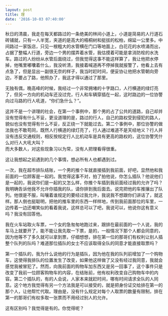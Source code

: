 ```yaml
---
layout: post
title: 理
date: '2016-10-03 07:40:00'
---
```


秋日的清晨，我走在每天都路过的一条绝美的林间小道上，小道是简易的人行道石砖铺就，只有一人半宽，夹道的是高大的梧桐树和挺拔的松柏，绵延一公里多。中间路过一家饭店，只见一根粗大的水管横在门口等地面上，白花花的水喷涌而出，占据了整幅人行道，旁边一个男的摆弄着水管，我估摸着可能是拿消防栓的水洗车。路过的人纷纷从水管后面绕过，但我觉得这事不能这样算了，我让他把水停掉，他嘴里嘟囔着什么，我没听清，我接着喊道再不停掉我就报警了，他看上去有点急了，但是显出一副很无奈的样子，我当时赶时间，便妥协让他把水管朝向旁边，不要占了路，他照办了，我这才得以通过了那里。

无独有偶，晚高峰的时候，我经过一个非常拥堵的十字路口，人行横道的绿灯亮了，但另一方向的机动车还没过完，行人和车辆穿插在一起，这时路边的一位协警向过马路的行人吼道，“你们急什么？”。

这并不是一个讲理的社会，在第一个事例中，那个男的占了公共的道路，自己却并没有觉得有什么不妥，更没道理的是，路过的行人，自己的路权受到侵犯的路人，貌似也没有觉得有什么不妥，反正绕一下就能过去。第二个事例中，那位协警的做法我也不敢苟同，既然人行横道的绿灯亮了，行人通过难道不是天经地义？行人并没有违反交通规则，相反按规定行人比机动车是具有更高的路权的，这位协警凭什么对行人大吼大叫？  
而大多数人，对这些现象习以为常，没有人把理看得很重。

这让我想起之前遇到的几个事情，想必所有人也都遇到过。

一次，我在超市排队结账，一个男的推个车就直接插到我前面，好吧，显然他和我前面的一位顾客是一起的。我觉得这事不对，拍了拍他说，你怎么插队？他说他们是一起的，我说你们是一起的又怎么样，你推个车插到我前面经过我的允许了吗？我明确告诉他我不允许你插我的队，请你排到我后面去。说完把他的车推攘出了队列。他很是不服，叫嚷着谁规定的要经过我允许，我说我不想跟你们讲话了，就这样。那人倒也挺聪明，把他的推车里的东西一样样地，传到我前面那位的车里，一边传着一边还嘲笑似的看着我说，这样总可以了吧，我说可以，他说你这有意义吗？我没有回答他。

我在火车站取火车票，一个女的急匆匆地跑过来，跟排在最前面的一个人说，我的车马上就要开了，能不能让我先取一下票，是的，一般情况下那个人都会同意的，因为他等不了多久就可以拿到票，仔细想想，排在第一位的那哥们有权利让别人插整个队列的队吗？难道那位插队的女士不应该取得全队的同意才能直接取票吗？

第一个插队的，我为什么说他的行为是插队，因为他在我的队列前增加了一个购物车，这使得我排队的位置发生了改变，如果他这样做了又没有经过我同意，我就会感觉我被冒犯了。然而，向我前面的购物车加东西又是另一回事了，这个事件只是改变了我前一位顾客购物车的内容，在结账前，他有权利改变自己购物车中的内容。第二个插队的，有的人会说，人家本来就赶时间，哪有时间请求全队的人同意。这个地方我觉得有另一个方法我是可以接受的，就是把身份证交给排在第一的那个人，让他帮忙代取。理由是，没有什么规定对每个人取票的数量有限制，排在第一的那哥们有权多取一张票而不用经过别人的允许。

这有区别吗？我觉得是有的。你觉得呢？

